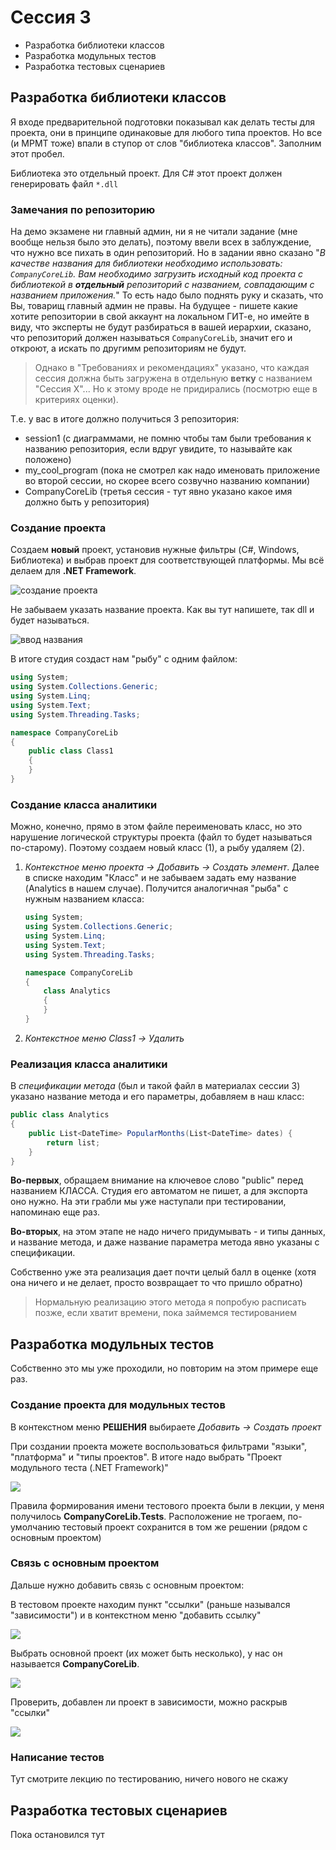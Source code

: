 # Сессия 3

* Разработка библиотеки классов
* Разработка модульных тестов
* Разработка тестовых сценариев

## Разработка библиотеки классов

Я входе предварительной подготовки показывал как делать тесты для проекта, они в принципе одинаковые для любого типа проектов. Но все (и МРМТ тоже) впали в ступор от слов "библиотека классов". Заполним этот пробел.

Библиотека это отдельный проект. Для C# этот проект должен генерировать файл `*.dll`

### Замечания по репозиторию

На демо экзамене ни главный админ, ни я не читали задание (мне вообще нельзя было это делать), поэтому ввели всех в заблуждение, что нужно все пихать в один репозиторий. Но в задании явно сказано "*В качестве названия для библиотеки необходимо использовать: `CompanyCoreLib`. Вам необходимо загрузить исходный код проекта с библиотекой в **отдельный** репозиторий с названием, совпадающим с названием приложения.*" То есть надо было поднять руку и сказать, что Вы, товарищ главный админ не правы. На будущее - пишете какие хотите репозитории в свой аккаунт на локальном ГИТ-е, но имейте в виду, что эксперты не будут разбираться в вашей иерархии, сказано, что репозиторий должен называться `CompanyCoreLib`, значит его и откроют, а искать по другимм репозиториям не будут.

>Однако в "Требованиях и рекомендациях" указано, что каждая сессия должна быть загружена в отдельную **ветку** с названием "Сессия Х"... Но к этому вроде не придирались (посмотрю еще в критериях оценки).

Т.е. у вас в итоге должно получиться 3 репозитория:

* session1 (с диаграммами, не помню чтобы там были требования к названию репозитория, если вдруг увидите, то называйте как положено)
* my_cool_program (пока не смотрел как надо именовать приложение во второй сессии, но скорее всего созвучно названию компании)
* CompanyCoreLib (третья сессия - тут явно указано какое имя должно быть у репозитория)

### Создание проекта

Создаем **новый** проект, установив нужные фильтры (C#, Windows, Библиотека) и выбрав проект для соответствующей платформы. Мы всё делаем для **.NET Framework**.

![создание проекта](../img/demo03.png)

Не забываем указать название проекта. Как вы тут напишете, так dll и будет называться.

![ввод названия](../img/demo04.png)

В итоге студия создаст нам "рыбу" с одним файлом:

```cs
using System;
using System.Collections.Generic;
using System.Linq;
using System.Text;
using System.Threading.Tasks;

namespace CompanyCoreLib
{
    public class Class1
    {
    }
}
```

### Создание класса аналитики

Можно, конечно, прямо в этом файле переименовать класс, но это нарушение логической структуры проекта (файл то будет называться по-старому). Поэтому создаем новый класс (1), а рыбу удаляем (2).

1. *Контекстное меню проекта -> Добавить -> Создать элемент*. Далее в списке находим "Класс" и не забываем задать ему название (Analytics в нашем случае). Получится аналогичная "рыба" с нужным названием класса:

    ```cs
    using System;
    using System.Collections.Generic;
    using System.Linq;
    using System.Text;
    using System.Threading.Tasks;

    namespace CompanyCoreLib
    {
        class Analytics
        {
        }
    }
    ```
2. *Контекстное меню Class1 -> Удалить*

### Реализация класса аналитики

В *спецификации метода* (был и такой файл в материалах сессии 3) указано название метода и его параметры, добавляем в наш класс:

```cs
public class Analytics
{
    public List<DateTime> PopularMonths(List<DateTime> dates) {
        return list;
    }
}
```

**Во-первых**, обращаем внимание на ключевое слово "public" перед названием КЛАССА. Студия его автоматом не пишет, а для экспорта оно нужно. На эти грабли мы уже наступали при тестировании, напоминаю еще раз.

**Во-вторых**, на этом этапе не надо ничего придумывать - и типы данных, и название метода, и даже название параметра метода явно указаны с спецификации.

Собственно уже эта реализация дает почти целый балл в оценке (хотя она ничего и не делает, просто возвращает то что пришло обратно)

>Нормальную реализацию этого метода я попробую расписать позже, если хватит времени, пока займемся тестированием

## Разработка модульных тестов

Собственно это мы уже проходили, но повторим на этом примере еще раз.

### Создание проекта для модульных тестов

В контекстном меню **РЕШЕНИЯ** выбираете *Добавить -> Создать проект*

При создании проекта можете воспользоваться фильтрами "языки", "платформа" и "типы проектов". В итоге надо выбрать "Проект модульного теста (.NET Framework)"

![](../img/task086.png)

Правила формирования имени тестового проекта были в лекции, у меня получилось **CompanyCoreLib.Tests**. Расположение не трогаем, по-умолчанию тестовый проект сохранится в том же решении (рядом с основным проектом)

### Связь с основным проектом

Дальше нужно добавить связь с основным проектом:

В тестовом проекте находим пункт "ссылки" (раньше назывался "зависимости") и в контекстном меню "добавить ссылку"

![](../img/demo05.png)

Выбрать основной проект (их может быть несколько), у нас он называется **CompanyCoreLib**.

![](../img/demo06.png)

Проверить, добавлен ли проект в зависимости, можно раскрыв "ссылки"

![](../img/demo07.png)

### Написание тестов

Тут смотрите лекцию по тестированию, ничего нового не скажу

## Разработка тестовых сценариев

Пока остановился тут